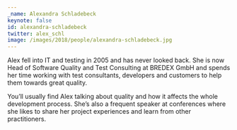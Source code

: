 ```yaml
---
_name: Alexandra Schladebeck
keynote: false
id: alexandra-schladebeck
twitter: alex_schl
image: /images/2018/people/alexandra-schladebeck.jpg
---
```


Alex fell into IT and testing in 2005 and has never looked back. She is now Head of Software Quality and Test Consulting at BREDEX GmbH and spends her time working with test consultants, developers and customers to help them towards great quality.

You’ll usually find Alex talking about quality and how it affects the whole development process. She’s also a frequent speaker at conferences where she likes to share her project experiences and learn from other practitioners.